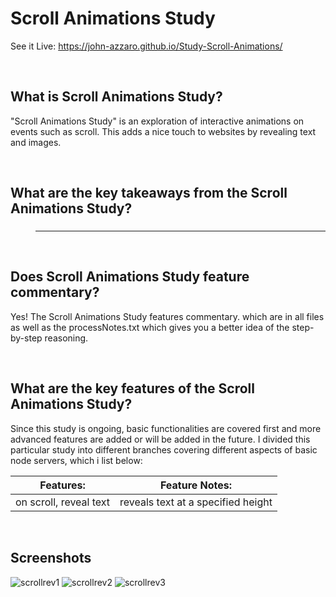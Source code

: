 # Scroll Animations Study
See it Live:  https://john-azzaro.github.io/Study-Scroll-Animations/

<br>

## What is Scroll Animations Study?
"Scroll Animations Study" is an exploration of interactive animations on events such as scroll.  This adds a nice touch to websites by revealing
text and images.

<br>

## What are the key takeaways from the Scroll Animations Study?

<dl>
<dd> 

### 
-----


</dd>
</dl>

<br>

## Does Scroll Animations Study feature commentary?
Yes! The Scroll Animations Study features commentary. which are in all files as well as the processNotes.txt which gives you a better idea of the step-by-step
reasoning.  

<br>

## What are the key features of the Scroll Animations Study?
Since this study is ongoing, basic functionalities are covered first and more advanced features are added or will be added in the future.  I divided this particular study into different branches covering different aspects of basic node servers, which i list below:


| **Features:**                            | **Feature Notes:**                             |
| ---------------------------------------- | ----------------------------------------------|
|  on scroll, reveal text                  |  reveals text at a specified height                                              |

<br>

## Screenshots

![scrollrev1](https://user-images.githubusercontent.com/37447586/63073715-ebd2f900-bede-11e9-810f-8f762c1edeb9.png)
![scrollrev2](https://user-images.githubusercontent.com/37447586/63073716-ec6b8f80-bede-11e9-9543-f65cc98d53f7.png)
![scrollrev3](https://user-images.githubusercontent.com/37447586/63073719-ec6b8f80-bede-11e9-93ba-267f65c609d0.png)
